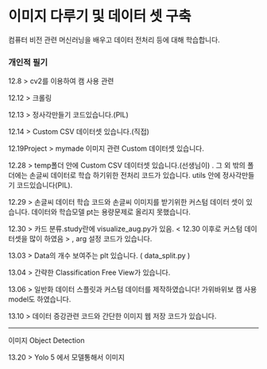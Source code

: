# 이미지 다루기 및 데이터 셋 구축

컴퓨터 비전 관련 머신러닝을 배우고 데이터 전처리 등에 대해 학습합니다.

### 개인적 필기

12.8 > cv2를 이용하여 캠 사용 관련

12.12 > 크롤링

12.13 > 정사각만들기 코드있습니다.(PIL)

12.14 > Custom CSV 데이터셋 있습니다.(직접)

12.19Project > mymade 이미지 관련 Custom 데이터셋 있습니다.

12.28 > temp폴더 안에 Custom CSV 데이터셋 있습니다.(선생님이) . 그 외 밖의 폴더에는 손글씨 데이터로 학습 하기위한 전처리 코드가 있습니다. utils 안에 정사각만들기 코드있습니다(PIL).

12.29 > 손글씨 데이터 학습 코드와 손글씨 이미지를 받기위한 커스텀 데이터 셋이 있습니다. 데이터와 학습모델 pt는 용량문제로 올리지 못했습니다.

12.30 > 카드 분류.study란에 visualize_aug.py가 있음. < 12.30 이후로 커스텀 데이터셋을 많이 하였음 > , arg 설정 코드가 있습니다.

13.03 > Data의 개수 보여주는 plt 있습니다. ( data_split.py )

13.04 > 간략한 Classification Free View가 있습니다.

13.06 > 일반화 데이터 스플릿과 커스텀 데이터를 제작하였습니다! 가위바위보 캠 사용 model도 하였습니다.

13.10 > 데이터 증강관련 코드와 간단한 이미지 웹 저장 코드가 있습니다.

-------------------------------------------------------------------------------------------

이미지 Object Detection

13.20 > Yolo 5 에서 모델통해서 이미지 
